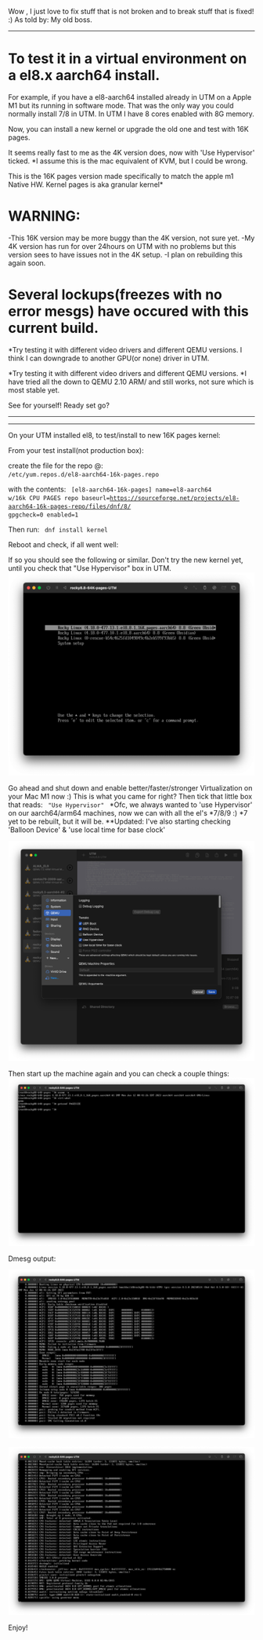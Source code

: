 Wow , I just love to fix stuff that is not broken and to break stuff that is fixed!  :) As told by: My old boss.
<hr>

# To test it in a virtual environment on a el8.x aarch64 install. 

For example, if you have
a el8-aarch64 installed already in UTM on a Apple M1 but its running in software mode.
That was the only way you could normally install 7/8 in UTM.
In UTM I have 8 cores enabled with 8G memory.


Now, you can install a new kernel or upgrade the old one and test with 16K pages.

It seems really fast to me as the 4K version does, now with 'Use Hypervisor' ticked.
*I assume this is the mac equivalent of KVM, but I could be wrong.

This is the 16K pages version made specifically to match the apple m1 Native HW.
Kernel pages is aka granular kernel* 

# WARNING: 
-This 16K version may be more buggy than the 4K version, not sure yet.
  -My 4K version has run for over 24hours on UTM with no problems
          but this version sees to have issues not in the 4K setup.
   -I plan on rebuilding this again soon.
   
 # Several lockups(freezes with no error mesgs) have occured with this current build.
 
 *Try testing it with different video drivers and different QEMU versions.
I think I can downgrade to another GPU(or none) driver in UTM.

*Try testing it with different video drivers and different QEMU versions. *I have tried all the down to QEMU 2.10 ARM/ and still works, not sure which is most stable yet.

See for yourself! Ready set go?
<hr>
<hr>
On your UTM installed el8, to test/install to new 16K pages kernel:


From your test install(not production box):

create the file for the repo @:
<code>
/etc/yum.repos.d/el8-aarch64-16k-pages.repo
</code>

with the contents:
<code>
[el8-aarch64-16k-pages]
name=el8-aarch64 w/16k CPU PAGES repo 
baseurl=https://sourceforge.net/projects/el8-aarch64-16k-pages-repo/files/dnf/8/
gpgcheck=0
enabled=1
</code>

Then run:
<code>
dnf install kernel
</code>

Reboot and check, if all went well:

If so you should see the following or similar.
Don't try the new kernel yet, until you check that "Use Hypervisor" box in UTM.
![8.8-on-Apple-Mac-M1-using-UTM](/assets/images/88-64k-utm-boot.png?raw=true)

Go ahead and shut down and enable better/faster/stronger Virtualization on your Mac M1 now :)
This is what you came for right? Then tick that little box that reads:
<code>
"Use Hypervisor"
</code>
*Ofc, we always wanted to 'use Hypervisor' on our aarch64/arm64 machines, now we can with all the el's  *7/8/9 :)
*7 yet to be rebuilt, but it will be.
**Updated: I've also starting checking 'Balloon Device' & 'use local time for base clock'

  ![8.8-on-Apple-Mac-M1-using-UTM](/assets/images/8.8UTM-VIRT-TICK.png?raw=true)

Then start up the machine again and you can check a couple things:
![8.8-on-Apple-Mac-M1-using-UTM](/assets/images/88-64k-utm-checks.png?raw=true)

Dmesg output:

![8.8-on-Apple-Mac-M1-using-UTM](/assets/images/88-64k-utm-dmesg1.png?raw=true)

![8.8-on-Apple-Mac-M1-using-UTM](/assets/images/88-64k-utm-dmesg2.png?raw=true)



Enjoy!


